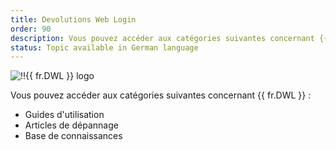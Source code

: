 ```yaml
---
title: Devolutions Web Login
order: 90
description: Vous pouvez accéder aux catégories suivantes concernant {{ fr.DWL }} ':' Guides d'utilisation, Articles de dépannage et Base de connaissances
status: Topic available in German language
---
```

![!!{{ fr.DWL }} logo](https://webdevolutions.blob.core.windows.net/images/projects/web-login/logos/web-login-color-shadow.svg)

Vous pouvez accéder aux catégories suivantes concernant {{ fr.DWL }} :  

* Guides d'utilisation
* Articles de dépannage
* Base de connaissances

